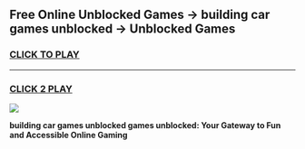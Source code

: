 
## Free Online Unblocked Games → building car games unblocked → Unblocked Games
<h3>
<a href="https://premium.freeplayer.one?title=building_car_games_unblocked&ref=21F">CLICK TO PLAY</a></h3>
<hr>

<h3>
<a href="https://premium.freeplayer.one?title=building_car_games_unblocked&ref=21F">CLICK 2 PLAY</a>
  
</h3>

<a href="https://premium.freeplayer.one?title=building_car_games_unblocked&ref=21F/"><img src="https://clearcache.store/games.png"></a>


**building car games unblocked games unblocked: Your Gateway to Fun and Accessible Online Gaming**
